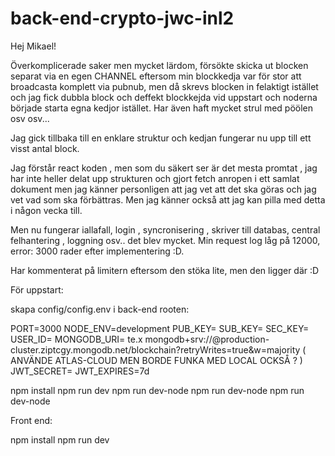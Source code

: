 # back-end-crypto-jwc-inl2

Hej Mikael! 

Överkomplicerade saker men mycket lärdom,    försökte skicka ut blocken separat via en egen CHANNEL
eftersom min blockkedja var för stor att broadcasta komplett via pubnub, men då skrevs blocken in 
felaktigt istället och jag fick dubbla block och deffekt blockkejda vid uppstart och noderna började
starta egna kedjor istället. Har även haft mycket strul med pöölen osv osv... 

Jag gick tillbaka till en enklare struktur och kedjan fungerar nu upp till ett visst antal block.

Jag förstår react koden , men som du säkert ser är det mesta promtat ,  jag har inte heller delat upp
strukturen och gjort fetch anropen i ett samlat dokument men jag känner personligen att jag vet att
det ska göras och jag vet vad som ska förbättras. Men jag känner också att jag kan pilla med detta i 
någon vecka till. 


Men nu fungerar iallafall, login , syncronisering , skriver till databas, central felhantering , loggning osv.. det blev mycket. Min request log låg på 12000, error: 3000  rader efter implementering :D. 

Har kommenterat på limitern eftersom den stöka lite, men den ligger där :D 

För uppstart: 

skapa config/config.env i back-end rooten: 

PORT=3000
NODE_ENV=development
PUB_KEY=<KEY>
SUB_KEY=<KEY>
SEC_KEY=<KEY>
USER_ID=<ID>
MONGODB_URI=<URI> te.x mongodb+srv://<USERINFO>@production-cluster.ziptcgy.mongodb.net/blockchain?retryWrites=true&w=majority ( ANVÄNDE ATLAS-CLOUD MEN BORDE FUNKA MED LOCAL OCKSÅ ? )
JWT_SECRET=<SECRET>
JWT_EXPIRES=7d 


npm install
npm run dev
npm run dev-node
npm run dev-node
npm run dev-node



Front end: 

npm install 
npm run dev 



